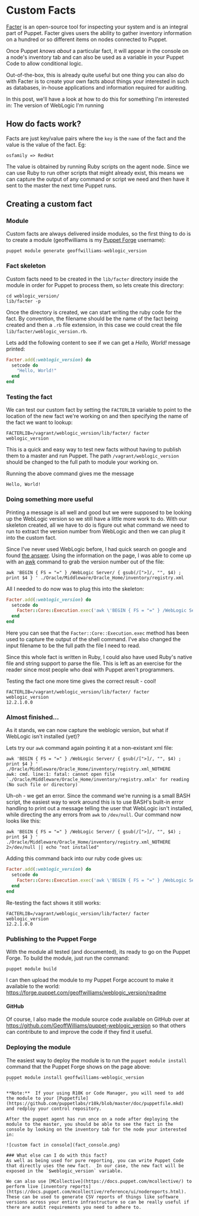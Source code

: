 # Custom Facts
[Facter](https://docs.puppet.com/facter/latest/) is an open-source tool for inspecting your system and is an integral part of Puppet.  Facter gives users the ability to gather inventory information on a hundred or so different items on nodes connected to Puppet.

Once Puppet *knows about* a particular fact, it will appear in the console on a node's inventory tab and can also be used as a variable in your Puppet Code to allow conditional logic.

Out-of-the-box, this is already quite useful but one thing you can also do with Facter is to create your own facts about things your interested in such as databases, in-house applications and information required for auditing.

In this post, we'll have a look at how to do this for something I'm interested in:  The version of WebLogic I'm running

## How do facts work?
Facts are just key/value pairs where the `key` is the `name` of the fact and the value is the value of the fact.  Eg:
```
osfamily => RedHat
```

The value is obtained by running Ruby scripts on the agent node.  Since we can use Ruby to run other scripts that might already exist, this means we can capture the output of any command or script we need and then have it sent to the master the next time Puppet runs.

## Creating a custom fact

### Module
Custom facts are always delivered inside modules, so the first thing to do is to create a module (geoffwilliams is my [Puppet Forge](https://forge.puppet.com/) username):
```shell
puppet module generate geoffwilliams-weblogic_version
```

### Fact skeleton
Custom facts need to be created in the `lib/facter` directory inside the module in order for Puppet to process them, so lets create this directory:

```shell
cd weblogic_version/
lib/facter -p
```

Once the directory is created, we can start writing the ruby code for the fact.  By convention, the filename should be the name of the fact being created and then a `.rb` file extension, in this case we could creat the file `lib/facter/weblogic_version.rb`.

Lets add the following content to see if we can get a *Hello, World!* message printed:
```ruby
Facter.add(:weblogic_version) do
  setcode do
    "Hello, World!"
  end
end
```

### Testing the fact
We can test our custom fact by setting the `FACTERLIB` variable to point to the location of the new fact we're working on and then specifying the name of the fact we want to lookup:

```shell
FACTERLIB=/vagrant/weblogic_version/lib/facter/ facter  weblogic_version
```

This is a quick and easy way to test new facts without having to publish them to a master and run Puppet.  The path `/vagrant/weblogic_version` should be changed to the full path to module your working on.

Running the above command gives me the message
```
Hello, World!
```

### Doing something more useful
Printing a message is all well and good but we were supposed to be looking up the WebLogic version so we still have a little more work to do.  With our skeleton created, all we have to do is figure out what command we need to run to extract the version number from WebLogic and then we can plug it into the custom fact.

Since I've never used WebLogic before, I had quick search on google and found [the answer](http://onlineappsdba.com/index.php/2011/04/28/how-to-find-oracle-weblogic-server-version/).  Using the information on the page, I was able to come up with an [awk](https://en.wikipedia.org/wiki/AWK) command to grab the version number out of the file:

```shell
awk 'BEGIN { FS = "=" } /WebLogic Server/ { gsub(/[">]/, "", $4) ; print $4 } ' ./Oracle/Middleware/Oracle_Home/inventory/registry.xml
```

All I needed to do now was to plug this into the skeleton:
```ruby
Facter.add(:weblogic_version) do
  setcode do
    Facter::Core::Execution.exec('awk \'BEGIN { FS = "=" } /WebLogic Server/ { gsub(/[">]/, "", $4) ; print $4 } \' /home/app/Oracle/Middleware/Oracle_Home/inventory/registry.xml')
  end
end
```

Here you can see that the `Facter::Core::Execution.exec` method has been used to capture the output of the shell command.  I've also changed the input filename to be the full path the file I need to read.

Since this whole fact is written in Ruby, I could also have used Ruby's native file and string support to parse the file.  This is left as an exercise for the reader since most people who deal with Puppet aren't programmers.

Testing the fact one more time gives the correct result - cool!
```shell
FACTERLIB=/vagrant/weblogic_version/lib/facter/ facter  weblogic_version
12.2.1.0.0
```

### Almost finished...
As it stands, we can now capture the weblogic version, but what if WebLogic isn't installed (yet)?

Lets try our `awk` command again pointing it at a non-existant xml file:
```shell
awk 'BEGIN { FS = "=" } /WebLogic Server/ { gsub(/[">]/, "", $4) ; print $4 } ' ./Oracle/Middleware/Oracle_Home/inventory/registry.xml_NOTHERE
awk: cmd. line:1: fatal: cannot open file `./Oracle/Middleware/Oracle_Home/inventory/registry.xmlx' for reading (No such file or directory)
```

Uh-oh - we get an error.  Since the command we're running is a small BASH script, the easiest way to work around this is to use BASH's built-in error handling to print out a message telling the user that WebLogic isn't installed, while directing the any errors from `awk` to `/dev/null`.  Our command now looks like this:
```shell
awk 'BEGIN { FS = "=" } /WebLogic Server/ { gsub(/[">]/, "", $4) ; print $4 } ' ./Oracle/Middleware/Oracle_Home/inventory/registry.xml_NOTHERE 2>/dev/null || echo "not installed"
```

Adding this command back into our ruby code gives us:
```ruby
Facter.add(:weblogic_version) do
  setcode do
    Facter::Core::Execution.exec('awk \'BEGIN { FS = "=" } /WebLogic Server/ { gsub(/[">]/, "", $4) ; print $4 } \' /home/app/Oracle/Middleware/Oracle_Home/inventory/registry.xml 2>/dev/null || echo "not installed"')
  end
end
```

Re-testing the fact shows it still works:
```shell
FACTERLIB=/vagrant/weblogic_version/lib/facter/ facter  weblogic_version
12.2.1.0.0
```

### Publishing to the Puppet Forge
With the module all tested (and documented), its ready to go on the Puppet Forge.  To build the module, just run the command:

```shell
puppet module build
```
I can then upload the module to my Puppet Forge account to make it available to the world:
https://forge.puppet.com/geoffwilliams/weblogic_version/readme

#### GitHub
Of course, I also made the module source code available on GitHub over at https://github.com/GeoffWilliams/puppet-weblogic_version so that others can contribute to and improve the code if they find it useful.

### Deploying the module
The easiest way to deploy the module is to run the `puppet module install` command that the Puppet Forge shows on the page above:

````shell
puppet module install geoffwilliams-weblogic_version
```

**Note:**  If your using R10K or Code Manager, you will need to add the module to your [Puppetfile](https://github.com/puppetlabs/r10k/blob/master/doc/puppetfile.mkd) and redploy your control repository.

After the puppet agent has run once on a node after deploying the module to the master, you should be able to see the fact in the console by looking on the inventory tab for the node your interested in:

![custom fact in console](fact_console.png)

### What else can I do with this fact?
As well as being used for pure reporting, you can write Puppet Code that directly uses the new fact.  In our case, the new fact will be exposed in the `$weblogic_version` variable.

We can also use [MCollective](https://docs.puppet.com/mcollective/) to perform live [inventory reports](https://docs.puppet.com/mcollective/reference/ui/nodereports.html).  These can be used to generate CSV reports of things like software versions across your entire infrastructure so can be really useful if there are audit requirements you need to adhere to.
